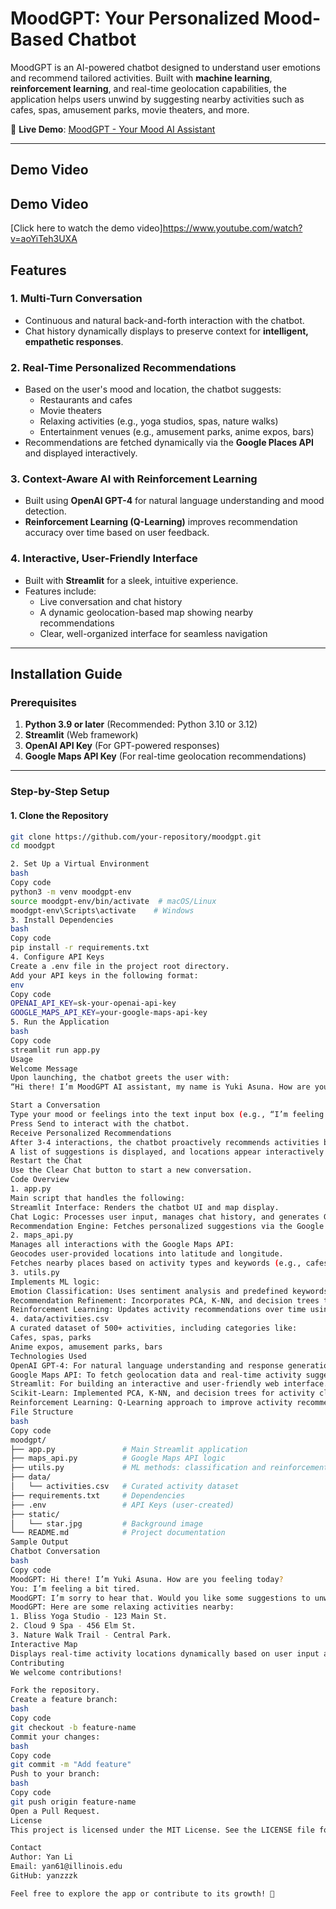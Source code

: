 # **MoodGPT: Your Personalized Mood-Based Chatbot**

MoodGPT is an AI-powered chatbot designed to understand user emotions and recommend tailored activities. Built with **machine learning**, **reinforcement learning**, and real-time geolocation capabilities, the application helps users unwind by suggesting nearby activities such as cafes, spas, amusement parks, movie theaters, and more.

🚀 **Live Demo**: [MoodGPT - Your Mood AI Assistant](https://moodaiasuna.streamlit.app/)

---

## Demo Video


## Demo Video

[Click here to watch the demo video]https://www.youtube.com/watch?v=aoYiTeh3UXA




## **Features**

### **1. Multi-Turn Conversation**
- Continuous and natural back-and-forth interaction with the chatbot.  
- Chat history dynamically displays to preserve context for **intelligent, empathetic responses**.

### **2. Real-Time Personalized Recommendations**
- Based on the user's mood and location, the chatbot suggests:
  - Restaurants and cafes  
  - Movie theaters  
  - Relaxing activities (e.g., yoga studios, spas, nature walks)  
  - Entertainment venues (e.g., amusement parks, anime expos, bars)  
- Recommendations are fetched dynamically via the **Google Places API** and displayed interactively.

### **3. Context-Aware AI with Reinforcement Learning**
- Built using **OpenAI GPT-4** for natural language understanding and mood detection.  
- **Reinforcement Learning (Q-Learning)** improves recommendation accuracy over time based on user feedback.

### **4. Interactive, User-Friendly Interface**
- Built with **Streamlit** for a sleek, intuitive experience.  
- Features include:
  - Live conversation and chat history  
  - A dynamic geolocation-based map showing nearby recommendations  
  - Clear, well-organized interface for seamless navigation  

---

## **Installation Guide**

### **Prerequisites**
1. **Python 3.9 or later** (Recommended: Python 3.10 or 3.12)  
2. **Streamlit** (Web framework)  
3. **OpenAI API Key** (For GPT-powered responses)  
4. **Google Maps API Key** (For real-time geolocation recommendations)  

---

### **Step-by-Step Setup**

#### **1. Clone the Repository**
```bash
git clone https://github.com/your-repository/moodgpt.git
cd moodgpt

2. Set Up a Virtual Environment
bash
Copy code
python3 -m venv moodgpt-env
source moodgpt-env/bin/activate  # macOS/Linux
moodgpt-env\Scripts\activate    # Windows
3. Install Dependencies
bash
Copy code
pip install -r requirements.txt
4. Configure API Keys
Create a .env file in the project root directory.
Add your API keys in the following format:
env
Copy code
OPENAI_API_KEY=sk-your-openai-api-key
GOOGLE_MAPS_API_KEY=your-google-maps-api-key
5. Run the Application
bash
Copy code
streamlit run app.py
Usage
Welcome Message
Upon launching, the chatbot greets the user with:
“Hi there! I’m MoodGPT AI assistant, my name is Yuki Asuna. How are you feeling today?”

Start a Conversation
Type your mood or feelings into the text input box (e.g., “I’m feeling tired”).
Press Send to interact with the chatbot.
Receive Personalized Recommendations
After 3-4 interactions, the chatbot proactively recommends activities based on your emotions and location.
A list of suggestions is displayed, and locations appear interactively on a map.
Restart the Chat
Use the Clear Chat button to start a new conversation.
Code Overview
1. app.py
Main script that handles the following:
Streamlit Interface: Renders the chatbot UI and map display.
Chat Logic: Processes user input, manages chat history, and generates GPT-based responses.
Recommendation Engine: Fetches personalized suggestions via the Google Maps API.
2. maps_api.py
Manages all interactions with the Google Maps API:
Geocodes user-provided locations into latitude and longitude.
Fetches nearby places based on activity types and keywords (e.g., cafes, parks, anime expos).
3. utils.py
Implements ML logic:
Emotion Classification: Uses sentiment analysis and predefined keywords to classify moods.
Recommendation Refinement: Incorporates PCA, K-NN, and decision trees to match emotions to relevant activities.
Reinforcement Learning: Updates activity recommendations over time using Q-Learning.
4. data/activities.csv
A curated dataset of 500+ activities, including categories like:
Cafes, spas, parks
Anime expos, amusement parks, bars
Technologies Used
OpenAI GPT-4: For natural language understanding and response generation.
Google Maps API: To fetch geolocation data and real-time activity suggestions.
Streamlit: For building an interactive and user-friendly web interface.
Scikit-Learn: Implemented PCA, K-NN, and decision trees for activity clustering and matching.
Reinforcement Learning: Q-Learning approach to improve activity recommendations based on user interactions.
File Structure
bash
Copy code
moodgpt/
├── app.py               # Main Streamlit application
├── maps_api.py          # Google Maps API logic
├── utils.py             # ML methods: classification and reinforcement learning
├── data/
│   └── activities.csv   # Curated activity dataset
├── requirements.txt     # Dependencies
├── .env                 # API Keys (user-created)
├── static/
│   └── star.jpg         # Background image
└── README.md            # Project documentation
Sample Output
Chatbot Conversation
bash
Copy code
MoodGPT: Hi there! I’m Yuki Asuna. How are you feeling today?  
You: I’m feeling a bit tired.  
MoodGPT: I’m sorry to hear that. Would you like some suggestions to unwind?  
MoodGPT: Here are some relaxing activities nearby:  
1. Bliss Yoga Studio - 123 Main St.  
2. Cloud 9 Spa - 456 Elm St.  
3. Nature Walk Trail - Central Park.  
Interactive Map
Displays real-time activity locations dynamically based on user input and geolocation.
Contributing
We welcome contributions!

Fork the repository.
Create a feature branch:
bash
Copy code
git checkout -b feature-name
Commit your changes:
bash
Copy code
git commit -m "Add feature"
Push to your branch:
bash
Copy code
git push origin feature-name
Open a Pull Request.
License
This project is licensed under the MIT License. See the LICENSE file for more details.

Contact
Author: Yan Li
Email: yan61@illinois.edu
GitHub: yanzzzk

Feel free to explore the app or contribute to its growth! 🎉
